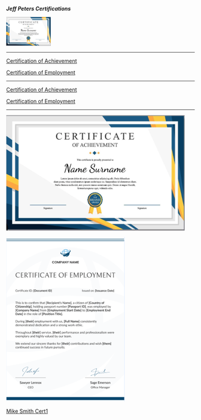 ***Jeff Peters Certifications***


<img width="119" height="77" alt="JeffPetersCertificationOfAchievement" src="/JeffPeters/JeffPetersCertificationOfAchievement.png" />


-------------------------------------

[Certification of Achievement](https://github.com/DennisMire/test2.github.io/tree/main/JeffPeters/CertificationOfAchievement.md#:~:text=JeffPetersCertificationOfAchievement.md)


[Certification of Employment](https://github.com/DennisMire/test2.github.io/tree/main/JeffPeters/CertificationOfEmployment.md#:~:text=JeffPetersCertificationOfEmployment.md)

-------------------------------------

[Certification of Achievement](https://github.com/DennisMire/test2.github.io/tree/main/JeffPeters/JeffPetersCertificationOfAchievement.png#:~:text=JeffPetersCertificationOfAchievement.png?raw=true)


[Certification of Employment](https://github.com/DennisMire/test2.github.io/tree/main/JeffPeters/JeffPetersCertificationOfEmployment.png#:~:text=JeffPetersCertificationOfEmployment.png?raw=true)

-------------------------------------

![Certification of Achievement](/JeffPeters/JeffPetersCertificationOfAchievement.png#:~:text=JeffPetersCertificationOfAchievement.png?raw=true)


![Certification of Employment](/JeffPeters/JeffPetersCertificationOfEmployment.png#:~:text=JeffPetersCertificationOfEmployment.png?raw=true)


[Mike Smith Cert1](https://github.com/DennisMire/test2.github.io/tree/main/MikeSmith#:~:text=Mike_Smith_Cert1.txt)
